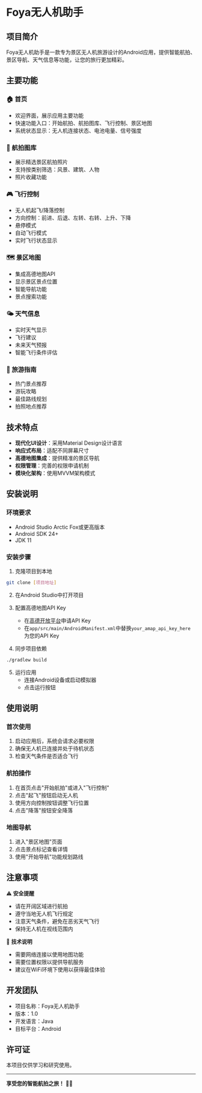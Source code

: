 # Foya无人机助手

## 项目简介

Foya无人机助手是一款专为景区无人机旅游设计的Android应用，提供智能航拍、景区导航、天气信息等功能，让您的旅行更加精彩。

## 主要功能

### 🏠 首页
- 欢迎界面，展示应用主要功能
- 快速功能入口：开始航拍、航拍图库、飞行控制、景区地图
- 系统状态显示：无人机连接状态、电池电量、信号强度

### 📸 航拍图库
- 展示精选景区航拍照片
- 支持按类别筛选：风景、建筑、人物
- 照片收藏功能

### 🎮 飞行控制
- 无人机起飞/降落控制
- 方向控制：前进、后退、左转、右转、上升、下降
- 悬停模式
- 自动飞行模式
- 实时飞行状态显示

### 🗺️ 景区地图
- 集成高德地图API
- 显示景区景点位置
- 智能导航功能
- 景点搜索功能

### 🌤️ 天气信息
- 实时天气显示
- 飞行建议
- 未来天气预报
- 智能飞行条件评估

### 📖 旅游指南
- 热门景点推荐
- 游玩攻略
- 最佳路线规划
- 拍照地点推荐

## 技术特点

- **现代化UI设计**：采用Material Design设计语言
- **响应式布局**：适配不同屏幕尺寸
- **高德地图集成**：提供精准的景区导航
- **权限管理**：完善的权限申请机制
- **模块化架构**：使用MVVM架构模式

## 安装说明

### 环境要求
- Android Studio Arctic Fox或更高版本
- Android SDK 24+
- JDK 11

### 安装步骤

1. 克隆项目到本地
```bash
git clone [项目地址]
```

2. 在Android Studio中打开项目

3. 配置高德地图API Key
   - 在[高德开放平台](https://lbs.amap.com/)申请API Key
   - 在`app/src/main/AndroidManifest.xml`中替换`your_amap_api_key_here`为您的API Key

4. 同步项目依赖
```bash
./gradlew build
```

5. 运行应用
   - 连接Android设备或启动模拟器
   - 点击运行按钮

## 使用说明

### 首次使用
1. 启动应用后，系统会请求必要权限
2. 确保无人机已连接并处于待机状态
3. 检查天气条件是否适合飞行

### 航拍操作
1. 在首页点击"开始航拍"或进入"飞行控制"
2. 点击"起飞"按钮启动无人机
3. 使用方向控制按钮调整飞行位置
4. 点击"降落"按钮安全降落

### 地图导航
1. 进入"景区地图"页面
2. 点击景点标记查看详情
3. 使用"开始导航"功能规划路线

## 注意事项

⚠️ **安全提醒**
- 请在开阔区域进行航拍
- 遵守当地无人机飞行规定
- 注意天气条件，避免在恶劣天气飞行
- 保持无人机在视线范围内

🔧 **技术说明**
- 需要网络连接以使用地图功能
- 需要位置权限以提供导航服务
- 建议在WiFi环境下使用以获得最佳体验

## 开发团队

- 项目名称：Foya无人机助手
- 版本：1.0
- 开发语言：Java
- 目标平台：Android

## 许可证

本项目仅供学习和研究使用。

---

**享受您的智能航拍之旅！** 🚁✨ 